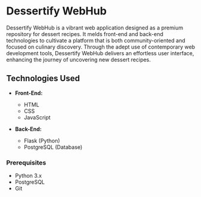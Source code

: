 # Dessertify WebHub

Dessertify WebHub is a vibrant web application designed as a premium repository for dessert recipes. It melds front-end and back-end technologies to cultivate a platform that is both community-oriented and focused on culinary discovery. Through the adept use of contemporary web development tools, Dessertify WebHub delivers an effortless user interface, enhancing the journey of uncovering new dessert recipes.



## Technologies Used
- **Front-End:**
  - HTML
  - CSS
  - JavaScript

- **Back-End:**
  - Flask (Python)
  - PostgreSQL (Database)

### Prerequisites
- Python 3.x
- PostgreSQL
- Git


